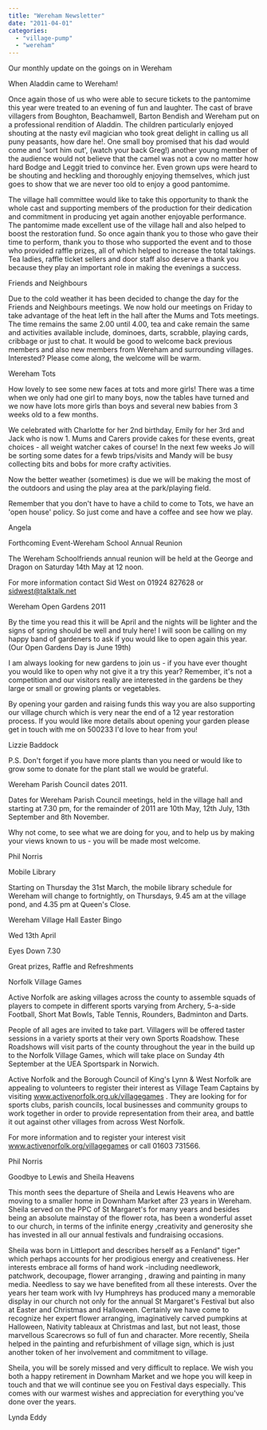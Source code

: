 ```yaml
---
title: "Wereham Newsletter"
date: "2011-04-01"
categories: 
  - "village-pump"
  - "wereham"
---
```


Our monthly update on the goings on in Wereham

When Aladdin came to Wereham!

Once again those of us who were able to secure tickets to the pantomime this year were treated to an evening of fun and laughter. The cast of brave villagers from Boughton, Beachamwell, Barton Bendish and Wereham put on a professional rendition of Aladdin. The children particularly enjoyed shouting at the nasty evil magician who took great delight in calling us all puny peasants, how dare he!. One small boy promised that his dad would come and 'sort him out', (watch your back Greg!) another young member of the audience would not believe that the camel was not a cow no matter how hard Bodge and Leggit tried to convince her. Even grown ups were heard to be shouting and heckling and thoroughly enjoying themselves, which just goes to show that we are never too old to enjoy a good pantomime.

The village hall committee would like to take this opportunity to thank the whole cast and supporting members of the production for their dedication and commitment in producing yet again another enjoyable performance. The pantomime made excellent use of the village hall and also helped to boost the restoration fund. So once again thank you to those who gave their time to perform, thank you to those who supported the event and to those who provided raffle prizes, all of which helped to increase the total takings. Tea ladies, raffle ticket sellers and door staff also deserve a thank you because they play an important role in making the evenings a success.

Friends and Neighbours

Due to the cold weather it has been decided to change the day for the Friends and Neighbours meetings. We now hold our meetings on Friday to take advantage of the heat left in the hall after the Mums and Tots meetings. The time remains the same 2.00 until 4.00, tea and cake remain the same and activities available include, dominoes, darts, scrabble, playing cards, cribbage or just to chat. It would be good to welcome back previous members and also new members from Wereham and surrounding villages. Interested? Please come along, the welcome will be warm.

Wereham Tots

How lovely to see some new faces at tots and more girls! There was a time when we only had one girl to many boys, now the tables have turned and we now have lots more girls than boys and several new babies from 3 weeks old to a few months.

We celebrated with Charlotte for her 2nd birthday, Emily for her 3rd and Jack who is now 1. Mums and Carers provide cakes for these events, great choices - all weight watcher cakes of course! In the next few weeks Jo will be sorting some dates for a fewb trips/visits and Mandy will be busy collecting bits and bobs for more crafty activities.

Now the better weather (sometimes) is due we will be making the most of the outdoors and using the play area at the park/playing field.

Remember that you don't have to have a child to come to Tots, we have an 'open house' policy. So just come and have a coffee and see how we play.

Angela

Forthcoming Event-Wereham School Annual Reunion

The Wereham Schoolfriends annual reunion will be held at the George and Dragon on Saturday 14th May at 12 noon.

For more information contact Sid West on 01924 827628 or sidwest@talktalk.net

Wereham Open Gardens 2011

By the time you read this it will be April and the nights will be lighter and the signs of spring should be well and truly here! I will soon be calling on my happy band of gardeners to ask if you would like to open again this year. (Our Open Gardens Day is June 19th)

I am always looking for new gardens to join us - if you have ever thought you would like to open why not give it a try this year? Remember, it's not a competition and our visitors really are interested in the gardens be they large or small or growing plants or vegetables.

By opening your garden and raising funds this way you are also supporting our village church which is very near the end of a 12 year restoration process. If you would like more details about opening your garden please get in touch with me on 500233 I'd love to hear from you!

Lizzie Baddock

P.S. Don't forget if you have more plants than you need or would like to grow some to donate for the plant stall we would be grateful.

Wereham Parish Council dates 2011.

Dates for Wereham Parish Council meetings, held in the village hall and starting at 7.30 pm, for the remainder of 2011 are 10th May, 12th July, 13th September and 8th November.

Why not come, to see what we are doing for you, and to help us by making your views known to us - you will be made most welcome.

Phil Norris

Mobile Library

Starting on Thursday the 31st March, the mobile library schedule for Wereham will change to fortnightly, on Thursdays, 9.45 am at the village pond, and 4.35 pm at Queen's Close.

Wereham Village Hall Easter Bingo

Wed 13th April

Eyes Down 7.30

Great prizes, Raffle and Refreshments

Norfolk Village Games

Active Norfolk are asking villages across the county to assemble squads of players to compete in different sports varying from Archery, 5-a-side Football, Short Mat Bowls, Table Tennis, Rounders, Badminton and Darts.

People of all ages are invited to take part. Villagers will be offered taster sessions in a variety sports at their very own Sports Roadshow. These Roadshows will visit parts of the county throughout the year in the build up to the Norfolk Village Games, which will take place on Sunday 4th September at the UEA Sportspark in Norwich.

Active Norfolk and the Borough Council of King's Lynn & West Norfolk are appealing to volunteers to register their interest as Village Team Captains by visiting www.activenorfolk.org.uk/villagegames . They are looking for for sports clubs, parish councils, local businesses and community groups to work together in order to provide representation from their area, and battle it out against other villages from across West Norfolk.

For more information and to register your interest visit www.activenorfolk.org/villagegames or call 01603 731566.

Phil Norris

Goodbye to Lewis and Sheila Heavens

This month sees the departure of Sheila and Lewis Heavens who are moving to a smaller home in Downham Market after 23 years in Wereham. Sheila served on the PPC of St Margaret's for many years and besides being an absolute mainstay of the flower rota, has been a wonderful asset to our church, in terms of the infinite energy ,creativity and generosity she has invested in all our annual festivals and fundraising occasions.

Sheila was born in Littleport and describes herself as a Fenland" tiger" which perhaps accounts for her prodigious energy and creativeness. Her interests embrace all forms of hand work -including needlework, patchwork, decoupage, flower arranging , drawing and painting in many media. Needless to say we have benefited from all these interests. Over the years her team work with Ivy Humphreys has produced many a memorable display in our church not only for the annual St Margaret's Festival but also at Easter and Christmas and Halloween. Certainly we have come to recognize her expert flower arranging, imaginatively carved pumpkins at Halloween, Nativity tableaux at Christmas and last, but not least, those marvellous Scarecrows so full of fun and character. More recently, Sheila helped in the painting and refurbishment of village sign, which is just another token of her involvement and commitment to village.

Sheila, you will be sorely missed and very difficult to replace. We wish you both a happy retirement in Downham Market and we hope you will keep in touch and that we will continue see you on Festival days especially. This comes with our warmest wishes and appreciation for everything you've done over the years.

Lynda Eddy
